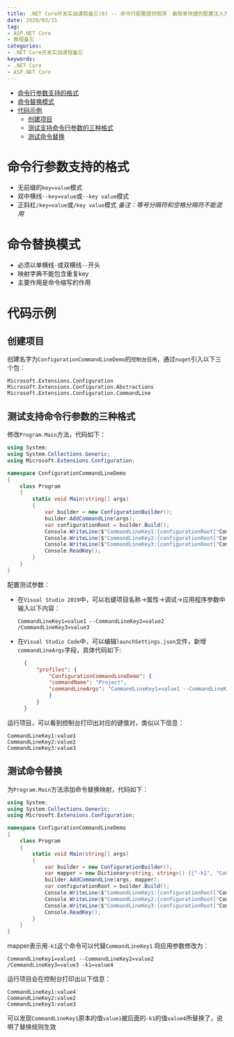 ```yaml
---
title: .NET Core开发实战课程备忘(6) -- 命令行配置提供程序：最简单快捷的配置注入方法
date: 2020/03/31
tag:
- ASP.NET Core
- 教程备忘
categories:
- .NET Core开发实战课程备忘
keywords:
- .NET Core
- ASP.NET Core
---
```


- [命令行参数支持的格式](#%e5%91%bd%e4%bb%a4%e8%a1%8c%e5%8f%82%e6%95%b0%e6%94%af%e6%8c%81%e7%9a%84%e6%a0%bc%e5%bc%8f)
- [命令替换模式](#%e5%91%bd%e4%bb%a4%e6%9b%bf%e6%8d%a2%e6%a8%a1%e5%bc%8f)
- [代码示例](#%e4%bb%a3%e7%a0%81%e7%a4%ba%e4%be%8b)
  - [创建项目](#%e5%88%9b%e5%bb%ba%e9%a1%b9%e7%9b%ae)
  - [测试支持命令行参数的三种格式](#%e6%b5%8b%e8%af%95%e6%94%af%e6%8c%81%e5%91%bd%e4%bb%a4%e8%a1%8c%e5%8f%82%e6%95%b0%e7%9a%84%e4%b8%89%e7%a7%8d%e6%a0%bc%e5%bc%8f)
  - [测试命令替换](#%e6%b5%8b%e8%af%95%e5%91%bd%e4%bb%a4%e6%9b%bf%e6%8d%a2)

# 命令行参数支持的格式
* 无前缀的`key=value`模式
* 双中横线`--key=value`或`--key value`模式
* 正斜杠`/key=value`或`/key value`模式
*备注：等号分隔符和空格分隔符不能混用*

# 命令替换模式
* 必须以单横线`-`或双横线`--`开头
* 映射字典不能包含重复key
* 主要作用是命令缩写的作用

# 代码示例
## 创建项目
创建名字为`ConfigurationCommandLineDemo`的`控制台应用`，通过`nuget`引入以下三个包：
```
Microsoft.Extensions.Configuration
Microsoft.Extensions.Configuration.Abstractions
Microsoft.Extensions.Configuration.CommandLine
```
## 测试支持命令行参数的三种格式
修改`Program.Main`方法，代码如下：
``` csharp
using System;
using System.Collections.Generic;
using Microsoft.Extensions.Configuration;

namespace ConfigurationCommandLineDemo
{
    class Program
    {
        static void Main(string[] args)
        {
            var builder = new ConfigurationBuilder();
            builder.AddCommandLine(args);
            var configurationRoot = builder.Build();
            Console.WriteLine($"CommandLineKey1:{configurationRoot["CommandLineKey1"]}");
            Console.WriteLine($"CommandLineKey2:{configurationRoot["CommandLineKey2"]}");
            Console.WriteLine($"CommandLineKey3:{configurationRoot["CommandLineKey3"]}");
            Console.ReadKey();
        }
    }
}

```
配置测试参数：
* 在`Visual Studio 2019`中，可以右键项目名称->属性->调试->应用程序参数中输入以下内容：
  ```
  CommandLineKey1=value1 --CommandLineKey2=value2 /CommandLineKey3=value3
  ```
* 在`Visual Studio Code`中，可以编辑`launchSettings.json`文件，新增`commandLineArgs`字段，具体代码如下:
  ``` json
    {
        "profiles": {
            "ConfigurationCommandLineDemo": {
            "commandName": "Project",
            "commandLineArgs": "CommandLineKey1=value1 --CommandLineKey2=value2 /CommandLineKey3=value3"
            }
        }
    }
  ```

运行项目，可以看到控制台打印出对应的键值对，类似以下信息：
```
CommandLineKey1:value1
CommandLineKey2:value2
CommandLineKey3:value3
```


## 测试命令替换
为`Program.Main`方法添加命令替换映射，代码如下：
``` csharp
using System;
using System.Collections.Generic;
using Microsoft.Extensions.Configuration;

namespace ConfigurationCommandLineDemo
{
    class Program
    {
        static void Main(string[] args)
        {
            var builder = new ConfigurationBuilder();
            var mapper = new Dictionary<string, string>() {{"-k1", "CommandLineKey1"}};
            builder.AddCommandLine(args, mapper);
            var configurationRoot = builder.Build();
            Console.WriteLine($"CommandLineKey1:{configurationRoot["CommandLineKey1"]}");
            Console.WriteLine($"CommandLineKey2:{configurationRoot["CommandLineKey2"]}");
            Console.WriteLine($"CommandLineKey3:{configurationRoot["CommandLineKey3"]}");
            Console.ReadKey();
        }
    }
}
```
mapper表示用`-k1`这个命令可以代替`CommandLineKey1`
将应用参数修改为：
```
CommandLineKey1=value1 --CommandLineKey2=value2 /CommandLineKey3=value3 -k1=value4
```
运行项目会在控制台打印出以下信息：
```
CommandLineKey1:value4
CommandLineKey2:value2
CommandLineKey3:value3
```
可以发现`CommandLineKey1`原本的值`value1`被后面的`-k1`的值`value4`所替换了，说明了替换规则生效